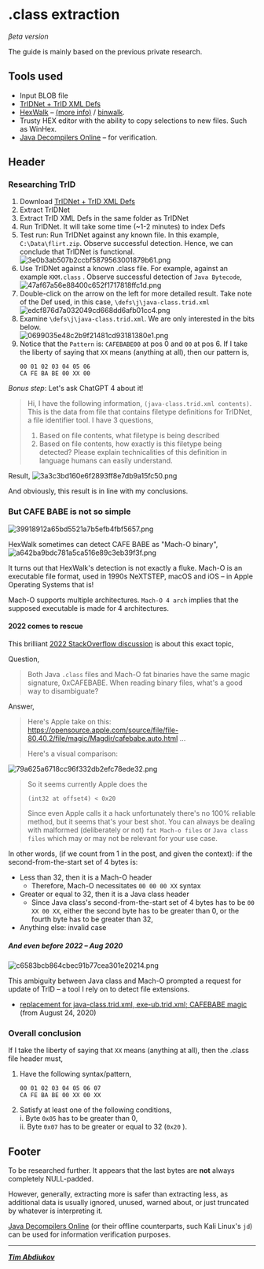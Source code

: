# .class extraction
*βeta version*

The guide is mainly based on the previous private research.

## Tools used

* Input BLOB file  
* [TrIDNet + TrID XML Defs](https://mark0.net/soft-tridnet-e.html)  
* [HexWalk](https://github.com/gcarmix/HexWalk/) – [(more info)](https://github.com/TAbdiukov/extract/blob/main/JAR.md)  / <ins>binwalk</ins>.
* Trusty HEX editor with the ability to copy selections to new files. Such as WinHex.  
* [Java Decompilers Online](http://www.javadecompilers.com/) – for verification.

## Header

### Researching TrID

1. Download [TrIDNet + TrID XML Defs](https://mark0.net/soft-tridnet-e.html)  
2. Extract TrIDNet
3. Extract TrID XML Defs in the same folder as TrIDNet
4. Run TrIDNet. It will take some time (~1-2 minutes) to index Defs
5. Test run: Run TrIDNet against any known file. In this example, `C:\Data\flirt.zip`. Observe successful detection. Hence, we can conclude that TrIDNet is functional.  
	![3e0b3ab507b2ccbf5879563001879b61.png](./_resources/3e0b3ab507b2ccbf5879563001879b61.png)
6. Use TrIDNet against a known .class file. For example, against an example `KKM.class` . Observe successful detection of `Java Bytecode`,  
	![47af67a56e88400c652f1717818ffc1d.png](./_resources/47af67a56e88400c652f1717818ffc1d.png)
7. Double-click on the arrow on the left for more detailed result. Take note of the Def used, in this case, `\defs\j\java-class.trid.xml`  
	![edcf876d7a032049cd668dd6afb01cc4.png](./_resources/edcf876d7a032049cd668dd6afb01cc4.png)
8. Examine `\defs\j\java-class.trid.xml`. We are only interested in the bits below.  
	![0699035e48c2b9f21481cd93181380e1.png](./_resources/0699035e48c2b9f21481cd93181380e1.png)
9. Notice that the `Pattern` is: `CAFEBABE00` at pos 0 and `00` at pos 6. If I take the liberty of saying that `XX` means (anything at all), then our pattern is,
	```
	00 01 02 03 04 05 06
	CA FE BA BE 00 XX 00
	```

*Bonus step*: Let's ask ChatGPT 4 about it!
> Hi, I have the following information, ```(java-class.trid.xml contents)```. This is the data from file that contains filetype definitions for TrIDNet, a file identifier tool. I have 3 questions,
> 1. Based on file contents, what filetype is being described
> 2. Based on file contents, how exactly is this filetype being detected? Please explain technicalities of this definition in language humans can easily understand. 

Result,
	![3a3c3bd160e6f2893ff8e7db9a15fc50.png](./_resources/3a3c3bd160e6f2893ff8e7db9a15fc50.png)

And obviously, this result is in line with my conclusions.

### But CAFE BABE is not so simple

![39918912a65bd5521a7b5efb4fbf5657.png](./_resources/39918912a65bd5521a7b5efb4fbf5657.png)

HexWalk sometimes can detect CAFE BABE as "Mach-O binary",  
	![a642ba9bdc781a5ca516e89c3eb39f3f.png](./_resources/a642ba9bdc781a5ca516e89c3eb39f3f.png)

It turns out that HexWalk's detection is not exactly a fluke. Mach-O is an executable file format, used in 1990s NeXTSTEP, macOS and iOS – in Apple Operating Systems that is!

Mach-O supports multiple architectures. `Mach-O 4 arch` implies that the supposed executable is made for 4 architectures.

#### 2022 comes to rescue

This brilliant [2022 StackOverflow discussion](https://stackoverflow.com/q/73546728) is about this exact topic,

Question,  
> Both Java `.class` files and Mach-O fat binaries have the same magic signature, 0xCAFEBABE. When reading binary files, what's a good way to disambiguate?

Answer,  

> Here's Apple take on this:
https://opensource.apple.com/source/file/file-80.40.2/file/magic/Magdir/cafebabe.auto.html
> ...
> 
> Here's a visual comparison:

![79a625a6718cc96f332db2efc78ede32.png](./_resources/79a625a6718cc96f332db2efc78ede32.png)

>
> So it seems currently Apple does the 
>
>     (int32 at offset4) < 0x20 
>
> Since even Apple calls it a hack unfortunately there's no 100% reliable method, but it seems that's your best shot. You can always be dealing with malformed (deliberately or not) `fat Mach-o files` or `Java class files` which may or may not be relevant for your use case. 

In other words, (if we count from 1 in the post, and given the context): if the second-from-the-start set of 4 bytes is:

* Less than 32, then it is a Mach-O header
	* Therefore, Mach-O necessitates `00 00 00 XX` syntax
* Greater or equal to 32, then it is a Java class header
	* Since Java class's second-from-the-start set of 4 bytes has to be `00 XX 00 XX`, either the second byte has to be greater than 0, or the fourth byte has to be greater than 32,
* Anything else: invalid case

##### And even before 2022 – Aug 2020

![c6583bcb864cbec91b77cea301e20214.png](./_resources/c6583bcb864cbec91b77cea301e20214.png)

This ambiguity between Java class and Mach-O prompted a request for update of TrID – a tool I rely on to detect file extensions.

* [replacement for java-class.trid.xml, exe-ub.trid.xml; CAFEBABE magic](https://mark0.net/forum/index.php?topic=801.0) (from August 24, 2020)


### Overall conclusion

If I take the liberty of saying that `XX` means (anything at all), then the .class file header must,  

1. Have the following syntax/pattern,

	```
	00 01 02 03 04 05 06 07
	CA FE BA BE 00 XX 00 XX
	```

2. Satisfy at least one of the following conditions,  
	i. Byte `0x05` has to be greater than 0,  
	ii. Byte `0x07` has to be greater or equal to 32 (`0x20` ).  
	
## Footer

To be researched further. It appears that the last bytes are **not** always completely NULL-padded.

However, generally, extracting more is safer than extracting less, as additional data is usually ignored, unused, warned about, or just truncated by whatever is interpreting it.

[Java Decompilers Online](http://www.javadecompilers.com/) (or their offline counterparts, such Kali Linux's `jd`) can be used for information verification purposes.
		
---------------------------------

***[Tim Abdiukov](https://github.com/TAbdiukov)***
